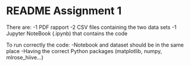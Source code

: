 # README Assignment 1

There are:
-1 PDF rapport
-2 CSV files containing the two data sets
-1 Jupyter NoteBook (.ipynb) that contains the code

To run correctly the code:
-Notebook and dataset should be in the same place
-Having the correct Python packages (matplotlib, numpy, mlrose_hiive...)
